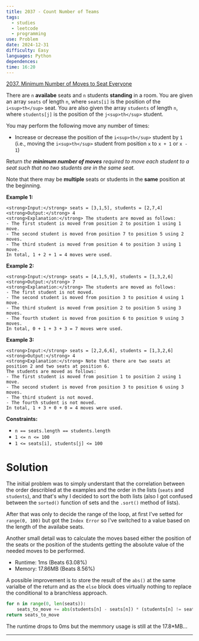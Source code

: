 ```yaml
---
title: 2037 - Count Number of Teams
tags:
  - studies
  - leetcode
  - programming
use: Problem
date: 2024-12-31
difficulty: Easy
languages: Python
dependences: 
time: 16:20
---
```


[2037. Minimum Number of Moves to Seat Everyone](https://leetcode.com/problems/minimum-number-of-moves-to-seat-everyone/description/)

There are `n` **availabe** seats and `n` students **standing** in a room. You are given an array `seats` of length `n`, where `seats[i]` is the position of the `i<sup>th</sup>` seat. You are also given the array `students` of length `n`, where `students[j]` is the position of the `j<sup>th</sup>` student.

You may perform the following move any number of times:

-   Increase or decrease the position of the `i<sup>th</sup>` student by `1` (i.e., moving the `i<sup>th</sup>` student from position `x` to `x + 1` or `x - 1`)

Return _the **minimum number of moves** required to move each student to a seat_ _such that no two students are in the same seat._

Note that there may be **multiple** seats or students in the **same** position at the beginning.

**Example 1:**

```
<strong>Input:</strong> seats = [3,1,5], students = [2,7,4]
<strong>Output:</strong> 4
<strong>Explanation:</strong> The students are moved as follows:
- The first student is moved from position 2 to position 1 using 1 move.
- The second student is moved from position 7 to position 5 using 2 moves.
- The third student is moved from position 4 to position 3 using 1 move.
In total, 1 + 2 + 1 = 4 moves were used.
```

**Example 2:**

```
<strong>Input:</strong> seats = [4,1,5,9], students = [1,3,2,6]
<strong>Output:</strong> 7
<strong>Explanation:</strong> The students are moved as follows:
- The first student is not moved.
- The second student is moved from position 3 to position 4 using 1 move.
- The third student is moved from position 2 to position 5 using 3 moves.
- The fourth student is moved from position 6 to position 9 using 3 moves.
In total, 0 + 1 + 3 + 3 = 7 moves were used.
```

**Example 3:**

```
<strong>Input:</strong> seats = [2,2,6,6], students = [1,3,2,6]
<strong>Output:</strong> 4
<strong>Explanation:</strong> Note that there are two seats at position 2 and two seats at position 6.
The students are moved as follows:
- The first student is moved from position 1 to position 2 using 1 move.
- The second student is moved from position 3 to position 6 using 3 moves.
- The third student is not moved.
- The fourth student is not moved.
In total, 1 + 3 + 0 + 0 = 4 moves were used.
```

**Constraints:**

-   `n == seats.length == students.length`
-   `1 <= n <= 100`
-   `1 <= seats[i], students[j] <= 100`

# Solution

The initial problem was to simply understant that the correlation between the order describled at the examples and the order in the lists (`seats` and `students`), and that's why I decided to sort the both lists (also I got confused between the `sorted()` function of sets and the `.sort()` method of lists).

After that was only to decide the range of the loop, at first I've setted for `range(0, 100)` but got the `Index Error` so I've switched to a value based on the length of the availabe seats.

Another small detail was to calculate the moves based either the position of the seats or the position of the students getting the absolute value of the needed moves to be performed.

- Runtime: 1ms (Beats 63.08%)
- Memory: 17.86MB (Beats 8.56%)

A possible improvement is to store the result of the `abs()` at the same varialbe of the return and as the `else` block does virtually nothing to replace the conditional to a branchless approach.

```python
for n in range(0, len(seats)):
    seats_to_move += abs(students[n] - seats[n]) * (students[n] != seats[n]) 
return seats_to_move
```

The runtime drops to 0ms but the memmory usage is still at the 17.8*MB...

---
